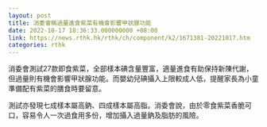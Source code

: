 ```yaml
---
layout: post
title: 消委會稱過量進食紫菜有機會影響甲狀腺功能
date: 2022-10-17 18:36:33.000000000 +08:00
link: https://news.rthk.hk/rthk/ch/component/k2/1671381-20221017.htm
categories: rthk
---
```


消委會測試27款即食紫菜，全部樣本碘含量豐富，適量進食有助保持新陳代謝，但過量則有機會影響甲狀腺功能。而嬰幼兒碘攝入上限較成人低，提醒家長為小童準備配有紫菜的膳食時要留意。

測試亦發現七成樣本屬高鈉、四成樣本屬高脂。消委會說，由於零食紫菜香脆可口，容易令人一次過食用多份，增加攝入過量鈉及脂肪的風險。

